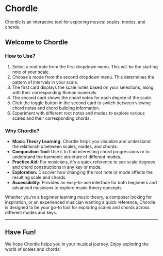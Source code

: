 # Chordle

Chordle is an interactive tool for exploring musical scales, modes, and chords.

## Welcome to Chordle

### How to Use?

1. Select a root note from the first dropdown menu. This will be the starting note of your scale.
2. Choose a mode from the second dropdown menu. This determines the pattern of intervals in your scale.
3. The first card displays the scale notes based on your selections, along with their corresponding Roman numerals.
4. The second card shows the chord notes for each degree of the scale.
5. Click the toggle button in the second card to switch between viewing chord notes and chord building information.
6. Experiment with different root notes and modes to explore various scales and their corresponding chords.

### Why Chordle?

- **Music Theory Learning:** Chordle helps you visualize and understand the relationship between scales, modes, and chords.
- **Composition Tool:** Use it to find interesting chord progressions or to understand the harmonic structure of different modes.
- **Practice Aid:** For musicians, it's a quick reference to see scale degrees and chord constructions in any key or mode.
- **Exploration:** Discover how changing the root note or mode affects the resulting scale and chords.
- **Accessibility:** Provides an easy-to-use interface for both beginners and advanced musicians to explore music theory concepts.

Whether you're a beginner learning music theory, a composer looking for inspiration, or an experienced musician wanting a quick reference, Chordle is designed to be your go-to tool for exploring scales and chords across different modes and keys.

_________
## Have Fun!

We hope Chordle helps you in your musical journey. Enjoy exploring the world of scales and chords!